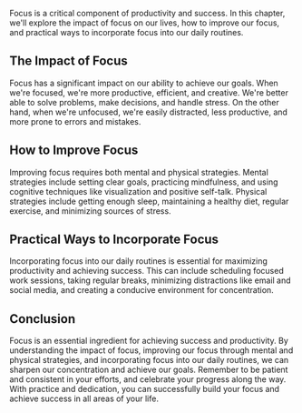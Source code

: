 
Focus is a critical component of productivity and success. In this chapter, we'll explore the impact of focus on our lives, how to improve our focus, and practical ways to incorporate focus into our daily routines.

The Impact of Focus
-------------------

Focus has a significant impact on our ability to achieve our goals. When we're focused, we're more productive, efficient, and creative. We're better able to solve problems, make decisions, and handle stress. On the other hand, when we're unfocused, we're easily distracted, less productive, and more prone to errors and mistakes.

How to Improve Focus
--------------------

Improving focus requires both mental and physical strategies. Mental strategies include setting clear goals, practicing mindfulness, and using cognitive techniques like visualization and positive self-talk. Physical strategies include getting enough sleep, maintaining a healthy diet, regular exercise, and minimizing sources of stress.

Practical Ways to Incorporate Focus
-----------------------------------

Incorporating focus into our daily routines is essential for maximizing productivity and achieving success. This can include scheduling focused work sessions, taking regular breaks, minimizing distractions like email and social media, and creating a conducive environment for concentration.

Conclusion
----------

Focus is an essential ingredient for achieving success and productivity. By understanding the impact of focus, improving our focus through mental and physical strategies, and incorporating focus into our daily routines, we can sharpen our concentration and achieve our goals. Remember to be patient and consistent in your efforts, and celebrate your progress along the way. With practice and dedication, you can successfully build your focus and achieve success in all areas of your life.
